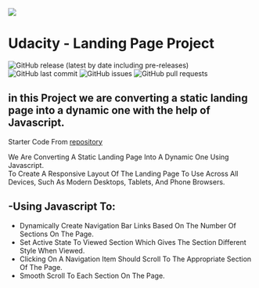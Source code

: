 <img src='https://drive.google.com/uc?id=1yBBgQEMIzwOpw4qlz0H7H87iurAfW5v8'>

# Udacity - Landing Page Project

![GitHub release (latest by date including pre-releases)](https://img.shields.io/github/v/release/AhmeddSaid/Landing-Page?include_prereleases)
![GitHub last commit](https://img.shields.io/github/last-commit/AhmeddSaid/Landing-Page)
![GitHub issues](https://img.shields.io/github/issues-raw/AhmeddSaid/Landing-Page)
![GitHub pull requests](https://img.shields.io/github/issues-pr/AhmeddSaid/Landing-Page)


## in this Project we are converting a static landing page into a dynamic one with the help of Javascript.

Starter Code From [repository](https://github.com/udacity/fend/tree/refresh-2019/projects/landing-page)

We Are Converting A Static Landing Page Into A Dynamic One Using Javascript.<br>
To Create A Responsive Layout Of The Landing Page To Use Across All Devices, Such As Modern Desktops, Tablets, And Phone Browsers.

## -Using Javascript To: <br>
<ul>
    <li>Dynamically Create Navigation Bar Links Based On The Number Of Sections On The Page.</li>
    <li>Set Active State To Viewed Section Which Gives The Section Different Style When Viewed.</li>
    <li>Clicking On A Navigation Item Should Scroll To The Appropriate Section Of The Page.</li>
    <li>Smooth Scroll To Each Section On The Page.</li>
</ul>